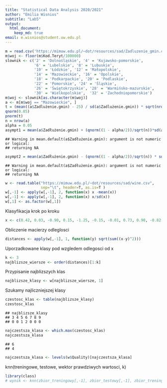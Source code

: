 ```yaml
---
title: "Statistical Data Analysis 2020/2021"
author: "Emilia Wisnios"
subtitle: "Lab5"
output:   
  html_document:
    keep_md: true
email: e.wisnios@student.uw.edu.pl
---
```



```r
m = read.csv('https://mimuw.edu.pl/~dot/resources/sad/Zadluzenie_gmin.csv', header=TRUE, sep ='\t')
m$woj <- floor(m$Kod.Teryt/100000)
slownik <- c('2' = 'Dolnośląskie', '4' = 'Kujawsko-pomorskie',
             '6' = 'Lubelskie', '8' = 'Lubuskie',
             '10' = 'Łódzkie', '12' = 'Małopolskie',
             '14' = 'Mazowieckie', '16' = 'Opolskie', 
             '18' = 'Podkarpackie', '20' = 'Podlaskie',
             '22' = 'Pomorskie', '24' = 'Śląskie',
             '26' = 'Świętokrzyskie', '28' = 'Warmińsko-mazurskie',
             '30' = 'Wielkopolskie',  '32' = 'Zachodniopomorskie')
m$woj <- slownik[as.character(m$woj)]
a <- m[m$woj == "Mazowieckie", ]
t = (mean((a$Zadlużenie.gmin) - 25) / sd(a$Zadlużenie.gmin)) * sqrt(nrow(a))
qnorm(0.05)
pnorm(t)
n = nrow(a)
alpha = 0.05
asympt1 = mean(a$Zadłużenie.gmin) + (qnorm((1 - alpha/2))/sqrt(n))*sd(a$Zadłużenie.gmin)
```

```
## Warning in mean.default(a$Zadłużenie.gmin): argument is not numeric or logical:
## returning NA
```

```r
asympt2 = mean(a$Zadłużenie.gmin) - (qnorm((1 - alpha/2))/sqrt(n)) * sd(a$Zadłużenie.gmin)
```

```
## Warning in mean.default(a$Zadłużenie.gmin): argument is not numeric or logical:
## returning NA
```


```r
w <- read.table("https://mimuw.edu.pl/~dot/resources/sad/wine.csv",
                sep="\t", header=T, as.is=T )
w[,-1] <- apply(w[,-1], 2, function(x) x -mean(x))
w[,-1] <- apply(w[,-1], 2, function(x) x/sd(x))
w[,1] <- as.factor(w[,1])
```

Klasyfikacja krok po kroku

```r
x <- c(0.42, 0.03, -0.90, 0.15, -1.25, -0.15, -0.01, 0.73, 0.90, -0.82, -0.69)
```
Obliczenie macierzy odleglosci

```r
distances <- apply(w[,-1], 1, function(y) sqrt(sum((x-y)^2)))
```
Uporzadkowane klasy pod wzgledem odlegosci od x

```r
k <- 3
najblizsze_wiersze <- order(distances)[1:k]
```
Przypisanie najblizszych klas

```r
najblizsze_klasy <- w[najblizsze_wiersze, 1]
```
Szukamy najliczniejszej klasy

```r
czestosc_klas <- table(najblizsze_klasy)
czestosc_klas
```

```
## najblizsze_klasy
## 3 4 5 6 7 8 9 
## 0 0 1 2 0 0 0
```

```r
najczestsza_klasa <- which.max(czestosc_klas)
najczestsza_klasa
```

```
## 6 
## 4
```

```r
najczestsza_klasa <- levels(w$Quality)[najczestsza_klasa]
```

knn(treningowe, testowe, wektor prawdziwych wartosci, k)

```r
library(class)
# wynik <- knn(zbior_treningowy[,-1], zbior_testowy[,-1], zbior_treningowy[,1], k=3)
```
